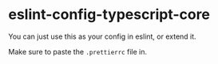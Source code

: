 # eslint-config-typescript-core
You can just use this as your config in eslint, or extend it. 

Make sure to paste the `.prettierrc` file in.
